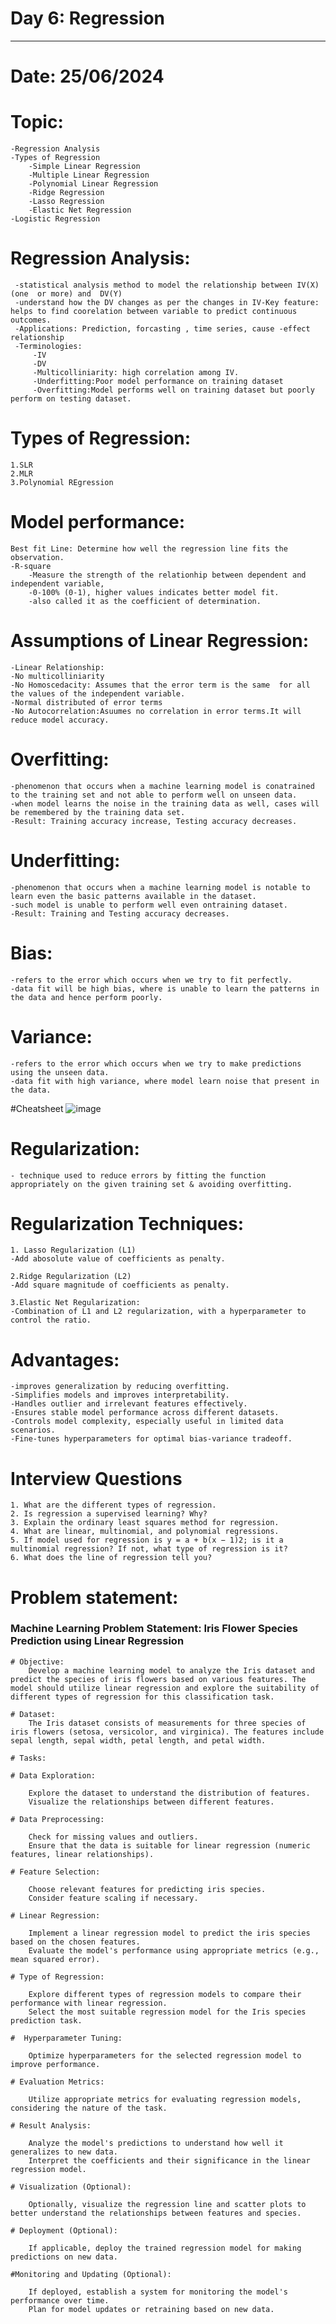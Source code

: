 
# Day 6: Regression
-----------------------------------------------
# Date: 25/06/2024
# Topic:
	-Regression Analysis
	-Types of Regression
		-Simple Linear Regression
		-Multiple Linear Regression
		-Polynomial Linear Regression
		-Ridge Regression
		-Lasso Regression
		-Elastic Net Regression
	-Logistic Regression
	
# Regression Analysis:

     -statistical analysis method to model the relationship between IV(X) (one  or more) and  DV(Y)
     -understand how the DV changes as per the changes in IV-Key feature: helps to find coorelation between variable to predict continuous outcomes.
     -Applications: Prediction, forcasting , time series, cause -effect relationship
     -Terminologies:
    	 -IV
    	 -DV
    	 -Multicolliniarity: high correlation among IV.
    	 -Underfitting:Poor model performance on training dataset
    	 -Overfitting:Model performs well on training dataset but poorly perform on testing dataset.
	 
# Types of Regression:

    1.SLR
    2.MLR
    3.Polynomial REgression

# Model performance:

    Best fit Line: Determine how well the regression line fits the observation.
    -R-square 
    	-Measure the strength of the relationhip between dependent and independent variable,
    	-0-100% (0-1), higher values indicates better model fit.
    	-also called it as the coefficient of determination.
	
	
# Assumptions of Linear Regression:

    -Linear Relationship:
    -No multicolliniarity
    -No Homoscedacity: Assumes that the error term is the same  for all the values of the independent variable.
    -Normal distributed of error terms
    -No Autocorrelation:Asuumes no correlation in error terms.It will reduce model accuracy.
	
# Overfitting:

	-phenomenon that occurs when a machine learning model is conatrained to the training set and not able to perform well on unseen data.
	-when model learns the noise in the training data as well, cases will be remembered by the training data set.
	-Result: Training accuracy increase, Testing accuracy decreases.
	

# Underfitting:

	-phenomenon that occurs when a machine learning model is notable to learn even the basic patterns available in the dataset.
	-such model is unable to perform well even ontraining dataset.
	-Result: Training and Testing accuracy decreases.
	
	
# Bias:

	-refers to the error which occurs when we try to fit perfectly.
	-data fit will be high bias, where is unable to learn the patterns in the data and hence perform poorly.
	
# Variance:

	-refers to the error which occurs when we try to make predictions using the unseen data.
	-data fit with high variance, where model learn noise that present in the data.

#Cheatsheet
![image](https://github.com/Kiranwaghmare123/PG-DBDA-MAR2024/assets/72081819/19ededea-22ed-446d-93d2-eae8aa7e1f2a)

# Regularization:

	- technique used to reduce errors by fitting the function appropriately on the given training set & avoiding overfitting.

# Regularization Techniques:
	
	1. Lasso Regularization (L1)
	-Add abosolute value of coefficients as penalty.
	
	2.Ridge Regularization (L2)
	-Add square magnitude of coefficients as penalty.
	
	3.Elastic Net Regularization:
	-Combination of L1 and L2 regularization, with a hyperparameter to control the ratio.


# Advantages:

	-improves generalization by reducing overfitting.
	-Simplifies models and improves interpretability.
	-Handles outlier and irrelevant features effectively.
	-Ensures stable model performance across different datasets.
	-Controls model complexity, especially useful in limited data scenarios.
	-Fine-tunes hyperparameters for optimal bias-variance tradeoff.

# Interview Questions

    1. What are the different types of regression.
    2. Is regression a supervised learning? Why?
    3. Explain the ordinary least squares method for regression.
    4. What are linear, multinomial, and polynomial regressions.
    5. If model used for regression is y = a + b(x − 1)2; is it a multinomial regression? If not, what type of regression is it?
    6. What does the line of regression tell you?

# Problem statement:

### Machine Learning Problem Statement: Iris Flower Species Prediction using Linear Regression

    # Objective:
        Develop a machine learning model to analyze the Iris dataset and predict the species of iris flowers based on various features. The model should utilize linear regression and explore the suitability of different types of regression for this classification task.

    # Dataset:
        The Iris dataset consists of measurements for three species of iris flowers (setosa, versicolor, and virginica). The features include sepal length, sepal width, petal length, and petal width.
    
    # Tasks:
    
    # Data Exploration:
    
        Explore the dataset to understand the distribution of features.
        Visualize the relationships between different features.
  
    # Data Preprocessing:
    
        Check for missing values and outliers.
        Ensure that the data is suitable for linear regression (numeric features, linear relationships).
    
    # Feature Selection:
    
        Choose relevant features for predicting iris species.
        Consider feature scaling if necessary.

    # Linear Regression:
    
        Implement a linear regression model to predict the iris species based on the chosen features.
        Evaluate the model's performance using appropriate metrics (e.g., mean squared error).
        
    # Type of Regression:
    
        Explore different types of regression models to compare their performance with linear regression.
        Select the most suitable regression model for the Iris species prediction task.
        
    #  Hyperparameter Tuning:
    
        Optimize hyperparameters for the selected regression model to improve performance.
    
    # Evaluation Metrics:
    
        Utilize appropriate metrics for evaluating regression models, considering the nature of the task.
        
    # Result Analysis:
    
        Analyze the model's predictions to understand how well it generalizes to new data.
        Interpret the coefficients and their significance in the linear regression model.
    
    # Visualization (Optional):
    
        Optionally, visualize the regression line and scatter plots to better understand the relationships between features and species.
    
    # Deployment (Optional):
    
        If applicable, deploy the trained regression model for making predictions on new data.

    #Monitoring and Updating (Optional):
    
        If deployed, establish a system for monitoring the model's performance over time.
        Plan for model updates or retraining based on new data.
